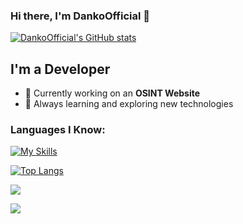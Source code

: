 ### Hi there, I'm DankoOfficial 👋 

[![DankoOfficial's GitHub stats](https://github-readme-stats.vercel.app/api?username=dankoofficial&theme=radical)](https://github.com/DankoOfficial)

## I'm a Developer  

- 🔭 Currently working on an **OSINT Website**  
- 🌱 Always learning and exploring new technologies  

### Languages I Know:  

[![My Skills](https://skillicons.dev/icons?i=python,html,css,js)]()  

[![Top Langs](https://github-readme-stats.vercel.app/api/top-langs/?username=dankoofficial&layout=compact)](https://github.com/DankoOfficial)  

[![](https://img.shields.io/badge/YouTube-FF0000?style=for-the-badge&logo=youtube&logoColor=white)](https://www.youtube.com/c/skyycodes)  

![](https://komarev.com/ghpvc/?username=dankoofficial&label=Profile+Visits&style=for-the-badge&color=blueviolet)
